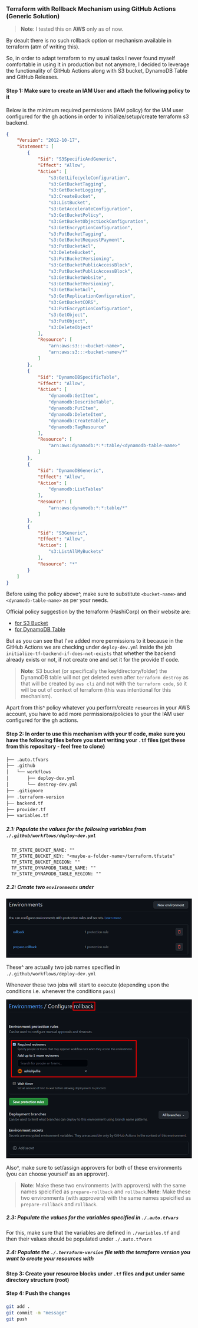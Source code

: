 ### Terraform with Rollback Mechanism using GitHub Actions (Generic Solution)
> **Note**: I tested this on **AWS** only as of  now.

By deault there is no such rollback option or mechanism available in terraform (atm of writing this).

So, in order to adapt terraform to my usual tasks I never found myself comfortable in using it in production but not anymore, I decided to leverage the functionality of GitHub Actions along with S3 bucket, DynamoDB Table and GitHub Releases.

#### Step 1: Make sure to create an IAM User and attach the following policy to it

Below is the minimum required permissions (IAM policy) for the IAM user configured for the gh actions in order to initialize/setup/create terraform s3 backend.

```json
{
    "Version": "2012-10-17",
    "Statement": [
        {
            "Sid": "S3SpecificAndGeneric",
            "Effect": "Allow",
            "Action": [
                "s3:GetLifecycleConfiguration",
                "s3:GetBucketTagging",
                "s3:GetBucketLogging",
                "s3:CreateBucket",
                "s3:ListBucket",
                "s3:GetAccelerateConfiguration",
                "s3:GetBucketPolicy",
                "s3:GetBucketObjectLockConfiguration",
                "s3:GetEncryptionConfiguration",
                "s3:PutBucketTagging",
                "s3:GetBucketRequestPayment",
                "s3:PutBucketAcl",
                "s3:DeleteBucket",
                "s3:PutBucketVersioning",
                "s3:GetBucketPublicAccessBlock",
                "s3:PutBucketPublicAccessBlock",
                "s3:GetBucketWebsite",
                "s3:GetBucketVersioning",
                "s3:GetBucketAcl",
                "s3:GetReplicationConfiguration",
                "s3:GetBucketCORS",
                "s3:PutEncryptionConfiguration",
                "s3:GetObject",
                "s3:PutObject",
                "s3:DeleteObject"
            ],
            "Resource": [
                "arn:aws:s3:::<bucket-name>",
                "arn:aws:s3:::<bucket-name>/*"
            ]
        },
        {
            "Sid": "DynamoDBSpecificTable",
            "Effect": "Allow",
            "Action": [
                "dynamodb:GetItem",
                "dynamodb:DescribeTable",
                "dynamodb:PutItem",
                "dynamodb:DeleteItem",
                "dynamodb:CreateTable",
                "dynamodb:TagResource"
            ],
            "Resource": [
                "arn:aws:dynamodb:*:*:table/<dynamodb-table-name>"
            ]
        },
        {
            "Sid": "DynamoDBGeneric",
            "Effect": "Allow",
            "Action": [
                "dynamodb:ListTables"
            ],
            "Resource": [
                "arn:aws:dynamodb:*:*:table/*"
            ]
        },
        {
            "Sid": "S3Generic",
            "Effect": "Allow",
            "Action": [
                "s3:ListAllMyBuckets"
            ],
            "Resource": "*"
        }
    ]
}

```

Before using the policy above^, make sure to substitute `<bucket-name>` and `<dynamodb-table-name>` as per your needs.


Official policy suggestion by the terraform (HashiCorp) on their website are:
- [for S3 Bucket](https://developer.hashicorp.com/terraform/language/settings/backends/s3#s3-bucket-permissions "for s3 bucket")
- [for DynamoDB Table](https://developer.hashicorp.com/terraform/language/settings/backends/s3#dynamodb-table-permissions "for DynamoDB Table")

But as you can see that I've added more permissions to it because in the GitHub Actions we are checking under `deploy-dev.yml` inside the job `initialize-tf-backend-if-does-not-exists` that whether the backend already exists or not, if not create one and set it for the provide tf code.

> **Note**: S3 bucket (or specifically the key/directory/folder) the DynamoDB table will not get deleted even after `terraform destroy` as that will be created by `aws cli` and not with the `terraform code`, so it will be out of context of terraform (this was intentional for this mechanism).

Apart from this^ policy whatever you perform/create `resources` in your AWS account, you have to add more permissions/policies to your the IAM user configured for the gh actions.

#### Step 2: In order to use this mechanism with your tf code, make sure you have the following files before you start writing your `.tf` files (get these from this repository - feel free to clone)

```bash
├── .auto.tfvars
├── .github
│   └── workflows
│       ├── deploy-dev.yml
│       └── destroy-dev.yml
├── .gitignore
├── .terraform-version
├── backend.tf
├── provider.tf
├── variables.tf
```
##### 2.1: Populate the values for the following variables from `./.github/workflows/deploy-dev.yml`

```
  TF_STATE_BUCKET_NAME: ""
  TF_STATE_BUCKET_KEY: "<maybe-a-folder-name>/terraform.tfstate"
  TF_STATE_BUCKET_REGION: ""
  TF_STATE_DYNAMODB_TABLE_NAME: ""
  TF_STATE_DYNAMODB_TABLE_REGION: ""
```
##### 2.2: Create two `environments` under
![Environments](./assets/environments.png)

These^ are actually two job names specified in `./.github/workflows/deploy-dev.yml`

Whenever these two jobs will start to execute (depending upon the conditions i.e. whenever the conditions `pass`)

![Approvers](./assets/approvers.png)

Also^, make sure to set/assign approvers for both of these environments (you can choose yourself as an approver).

> **Note**: Make these two environments (with approvers) with the same names speicified as `prepare-rollback` and `rollback`.**Note**: Make these two environments (with approvers) with the same names speicified as `prepare-rollback` and `rollback`.

##### 2.3: Populate the values for the variables specified in `./.auto.tfvars`
For this, make sure that the variables are defined in `./variables.tf` and then their values should be populated under `./.auto.tfvars`

##### 2.4: Populate the `./.terraform-version` file with the terraform version you want to create your resources with

#### Step 3: Create your resource blocks under `.tf` files and put under same directory structure (root)

#### Step 4: Push the changes
```bash
git add .
git commit -m "message"
git push
```
